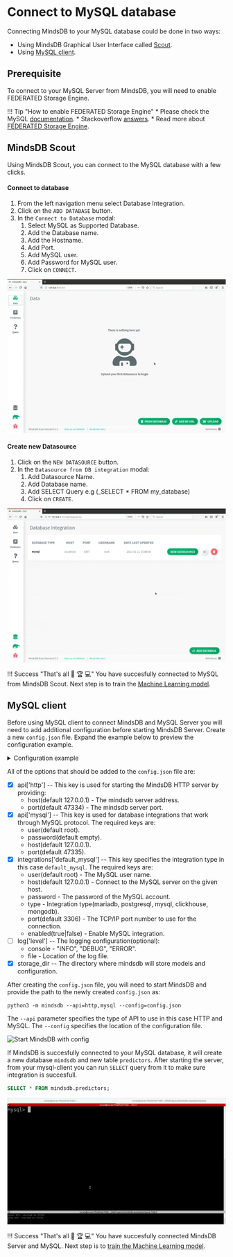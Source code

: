 # Connect to MySQL database

Connecting MindsDB to your MySQL database could be done in two ways:

* Using MindsDB Graphical User Interface called [Scout](#mindsdb-scout).
* Using [MySQL client](#mysql-client).

## Prerequisite

To connect to your MySQL Server from MindsDB, you will need to enable FEDERATED Storage Engine.

!!! Tip "How to enable FEDERATED Storage Engine"
    * Please check the MySQL [documentation](https://dev.mysql.com/doc/refman/8.0/en/federated-storage-engine.html).
    * Stackoverflow [answers](https://stackoverflow.com/questions/5210309/how-can-i-enable-federated-engine-in-mysql-after-installation).
    * Read more about [FEDERATED Storage Engine](https://dev.mysql.com/doc/refman/8.0/en/federated-description.html).

## MindsDB Scout

Using MindsDB Scout, you can connect to the MySQL database with a few clicks.

#### Connect to database

1. From the left navigation menu select Database Integration.
2. Click on the `ADD DATABASE` button. 
3. In the `Connect to Database` modal:
    1. Select MySQL as Supported Database.
    2. Add the Database name.
    3. Add the Hostname.
    4. Add Port.
    5. Add MySQL user.
    6. Add Password for MySQL user.
    7. Click on `CONNECT`.


![Connect to MySQL](/assets/data/mysql.gif)

#### Create new Datasource

1. Click on the `NEW DATASOURCE` button.
2. In the `Datasource from DB integration` modal:
    1. Add Datasource Name.
    2. Add Database name.
    3. Add SELECT Query e.g (_SELECT * FROM my_database)
    4. Click on `CREATE`.

![Create MySQL Datasource](/assets/data/mysql-ds.gif)

!!! Success "That's all :tada: :trophy:  :computer:"
    You have succesfully connected to MySQL from MindsDB Scout. Next step is to train the [Machine Learning model](/model/train).

## MySQL client

Before using MySQL client to connect MindsDB and MySQL Server you will need to add additional configuration before starting MindsDB Server. Create a new `config.json` file. Expand the example below to preview the configuration example.

<details class="success">
    <summary> Configuration example</summary>  
```json
{
    "api": {
        "http": {
            "host": "0.0.0.0",
            "port": "47334"
        },
        "mysql": {
            "host": "127.0.0.1",
            "password": "",
            "port": "47335",
            "user": "root"
        }
    },
    "config_version": "1.4",
    "debug": true,
    "integrations": {
       "default_mysql": {
            "publish": true,
            "host": "localhost",
            "password": "root",
            "port": 3307,
            "type": "mysql",
            "user": "root"
        }
    },
    "log": {
        "level": {
            "console": "DEBUG",
            "file": "INFO"
        }
    },
    "storage_dir": "/storage"
}
```        
</details> 

All of the options that should be added to the `config.json` file are:

* [x] api['http'] -- This key is used for starting the MindsDB HTTP server by providing:
    * host(default 127.0.0.1) - The mindsdb server address.
    * port(default 47334) - The mindsdb server port.
* [x] api['mysql'] -- This key is used for database integrations that work through MySQL protocol. The required keys are:
    * user(default root).
    * password(default empty).
    * host(default 127.0.0.1).
    * port(default 47335).
* [x] integrations['default_mysql'] -- This key specifies the integration type in this case `default_mysql`. The required keys are:
    * user(default root) - The MySQL user name.
    * host(default 127.0.0.1) - Connect to the MySQL server on the given host. 
    * password - The password of the MySQL account. 
    * type - Integration type(mariadb, postgresql, mysql, clickhouse, mongodb).
    * port(default 3306) - The TCP/IP port number to use for the connection. 
    * enabled(true|false) - Enable MySQL integration.
* [ ] log['level'] -- The logging configuration(optional):
    * console - "INFO", "DEBUG", "ERROR".
    * file - Location of the log file.
* [x] storage_dir -- The directory where mindsdb will store models and configuration.

After creating the `config.json` file, you will need to start MindsDB and provide the path to the newly created `config.json` as:

```
python3 -m mindsdb --api=http,mysql --config=config.json
```
The `--api` parameter specifies the type of API to use in this case HTTP and MySQL. The `--config` specifies the location of the configuration file.

![Start MindsDB with config](/assets/data/mysql-client.gif)


If MindsDB is succesfully connected to your MySQL database, it will create a new database `mindsdb` and new table `predictors`.
After starting the server, from your mysql-client you can run `SELECT` query from it to make sure integration is succesfull.

```sql
SELECT * FROM mindsdb.predictors;
```

![SELECT from MindsDB predictors table](/assets/data/mysql-select.gif)

!!! Success "That's all :tada: :trophy:  :computer:"
    You have succesfully connected MindsDB Server and MySQL. Next step is to [train the Machine Learning model](/model/mysql).